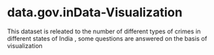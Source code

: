 # data.gov.inData-Visualization
This dataset is releated to the number of different types of crimes in different states of India , some questions are answered on the basis of visualization
